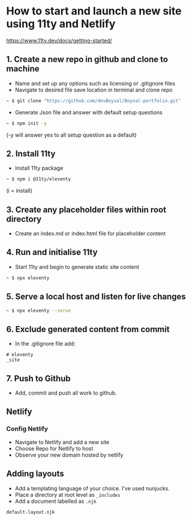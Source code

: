# How to start and launch a new site using 11ty and Netlify
https://www.11ty.dev/docs/getting-started/

## 1. Create a new repo in github and clone to machine
- Name and set up any options such as licensing or .gitignore files
- Navigate to desired file save location in terminal and clone repo
```bash
~ $ git clone "https://github.com/devBoysal/Boysal-portfolio.git"
```
- Generate Json file and answer with default setup questions
```bash
~ $ npm init -y
```
(-y will answer yes to all setup question as a default)

## 2. Install 11ty
- Install 11ty package
```bash
~ $ npm i @11ty/eleventy
```
(i = install)

## 3. Create any placeholder files within root directory
- Create an index.md or index.html file for placeholder content

## 4. Run and initialise 11ty
- Start 11ty and begin to generate static site content
```bash
~ $ npx eleventy
```

## 5. Serve a local host and listen for live changes
```bash
~ $ npx eleventy --serve
```

## 6. Exclude generated content from commit
- In the .gitignore file add:
```
# eleventy
_site
```
## 7. Push to Github
- Add, commit and push all work to github.

## Netlify

### Config Netlify
- Navigate to Netlify and add a new site
- Choose Repo for Netlify to host
- Observe your new domain hosted by netlify

## Adding layouts
- Add a templating language of your choice. I've used nunjucks.
- Place a directory at root level as `_includes`
- Add a document labelled as `.njk`
```
default-layout.njk
```